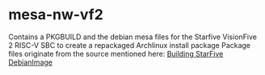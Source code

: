 # mesa-nw-vf2
Contains a PKGBUILD and the debian mesa files for the Starfive VisionFive 2 RISC-V SBC to create a repackaged Archlinux install package
Package files originate from the source mentioned here:
[Building StarFive DebianImage](https://rvspace.org/en/project/Building_StarFive_Debian_Image)
